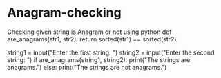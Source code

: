 # Anagram-checking
Checking given string is Anagram or not using python
def are_anagrams(str1, str2):
    return sorted(str1) == sorted(str2)

string1 = input("Enter the first string: ")
string2 = input("Enter the second string: ")
if are_anagrams(string1, string2):
    print("The strings are anagrams.")
else:
    print("The strings are not anagrams.")

